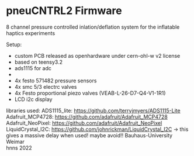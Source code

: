 # pneuCNTRL2 Firmware
8 channel pressure controlled inlation/deflation system for the inflatable haptics experiments

Setup:

- custom PCB released as openhardware under cern-ohl-w v2 license 
- based on teensy3.2
- ads1115 for adc
- 
- 4x festo 571482 pressure sensors
- 4x smc 5/3 electrc valves
- 4x Festo proportional piezo valves (VEAB-L-26-D7-Q4-V1-1R1)
- LCD i2c display

libraries used:
ADS1115_lite: https://github.com/terryjmyers/ADS1115-Lite
Adafruit_MCP4728: https://github.com/adafruit/Adafruit_MCP4728
Adafruit_NeoPixel: https://github.com/adafruit/Adafruit_NeoPixel
LiquidCrystal_I2C: https://github.com/johnrickman/LiquidCrystal_I2C -> this gives a massive delay when used! maybe avoid!!
Bauhaus-University Weimar \
hnns 2022
